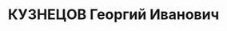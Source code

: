 ---
title: КУЗНЕЦОВ Георгий Иванович
description: 'Род. в 1895, Вятская губ., мариец, обр.: гимназия, морская школа и 1-й
  курс горной академии, член ВКП(б) в 1925—1932. Проживал: Красноярский кр., Северо-Енисейский
  р-н, Соврудник. Главный механик треста «Енисейзолото» Северо-Енисейского рудоуправления

  Арестован 24.10.1936. Обв. по ст.58—8, 58—9, 58—10 УК РСФСР. Приговор: ВК ВС СССР,
  18.04.1937 – ВМН с конфискацией имущества. Расстрелян 18.04.1937, в г. Красноярске.

  Реабилитирован ВК ВС СССР 30.07.1957'
---